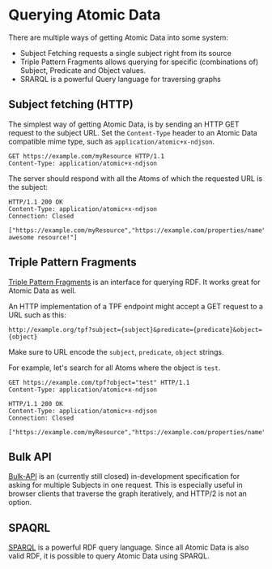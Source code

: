 # Querying Atomic Data

There are multiple ways of getting Atomic Data into some system:

- Subject Fetching requests a single subject right from its source
- Triple Pattern Fragments allows querying for specific (combinations of) Subject, Predicate and Object values.
- SRARQL is a powerful Query language for traversing graphs

## Subject fetching (HTTP)

The simplest way of getting Atomic Data, is by sending an HTTP GET request to the subject URL.
Set the `Content-Type` header to an Atomic Data compatible mime type, such as `application/atomic+x-ndjson`.

```HTTP
GET https://example.com/myResource HTTP/1.1
Content-Type: application/atomic+x-ndjson
```

The server should respond with all the Atoms of which the requested URL is the subject:

```HTTP
HTTP/1.1 200 OK
Content-Type: application/atomic+x-ndjson
Connection: Closed

["https://example.com/myResource","https://example.com/properties/name","My awesome resource!"]
```

## Triple Pattern Fragments

[Triple Pattern Fragments](https://linkeddatafragments.org/specification/triple-pattern-fragments/) is an interface for querying RDF.
It works great for Atomic Data as well.

An HTTP implementation of a TPF endpoint might accept a GET request to a URL such as this:

`http://example.org/tpf?subject={subject}&predicate={predicate}&object={object}`

Make sure to URL encode the `subject`, `predicate`, `object` strings.

For example, let's search for all Atoms where the object is `test`.

```HTTP
GET https://example.com/tpf?object="test" HTTP/1.1
Content-Type: application/atomic+x-ndjson
```

```HTTP
HTTP/1.1 200 OK
Content-Type: application/atomic+x-ndjson
Connection: Closed

["https://example.com/myResource","https://example.com/properties/name","test"]
```

## Bulk API

[Bulk-API](https://github.com/ontola/bulk-api) is an (currently still closed) in-development specification for asking for multiple Subjects in one request.
This is especially useful in browser clients that traverse the graph iteratively, and HTTP/2 is not an option.

## SPAQRL

[SPARQL](https://www.w3.org/TR/rdf-sparql-query/) is a powerful RDF query language.
Since all Atomic Data is also valid RDF, it is possible to query Atomic Data using SPARQL.
